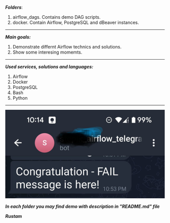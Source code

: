 ***Folders***:
1) airflow_dags. Contains demo DAG scripts.
2) docker. Contain Airflow, PostgreSQL and dBeaver instances.

---
***Main goals:***
1. Demonstrate differnt Airflow technics and solutions.
2. Show some interesing momemts.
---
***Used services, solutions and languages:***
1) Airflow
2) Docker
3) PostgreSQL
4) Bash
5) Python
___

![alt text](https://github.com/rusmansurov/Demo/blob/main/airflow_dags/Results/dag_fail_telegram_message.jpg)


***In each folder you may find demo with description in "README.md" file***

***Rustam***
